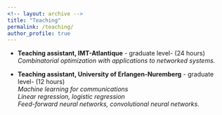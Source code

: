 ```yaml
---
<!-- layout: archive -->
title: "Teaching"
permalink: /teaching/
author_profile: true
---
```

* **Teaching assistant, IMT-Atlantique** - graduate level- (24 hours)
<br>*Combinatorial optimization with applications to networked systems.*

* **Teaching assistant, University of Erlangen-Nuremberg** - graduate level-  (12 hours)
<br>*Machine learning for communications*
<br>*Linear regression, logistic regression*
<br>*Feed-forward neural networks, convolutional neural networks.*


